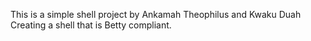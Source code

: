 This is a simple shell project by Ankamah Theophilus and Kwaku Duah
Creating a shell that is Betty compliant.
